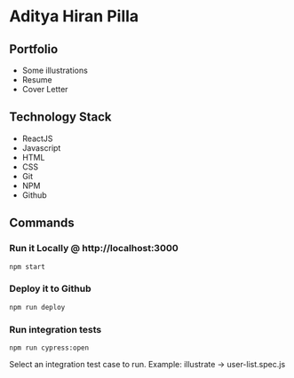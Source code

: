 # Aditya Hiran Pilla

## Portfolio

* Some illustrations
* Resume
* Cover Letter

## Technology Stack

* ReactJS
* Javascript
* HTML
* CSS
* Git
* NPM
* Github

## Commands

### Run it Locally @ http://localhost:3000
```
npm start
```

### Deploy it to Github

```
npm run deploy
```

### Run integration tests

```
npm run cypress:open
```
Select an integration test case to run. Example: illustrate -> user-list.spec.js